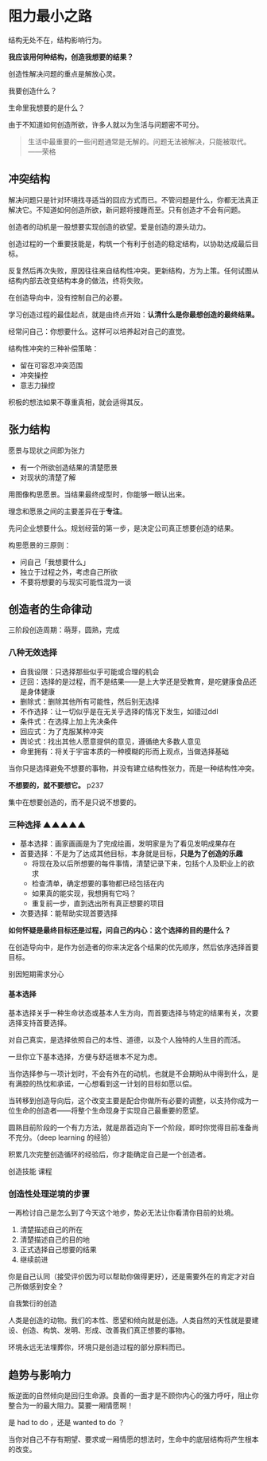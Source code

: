 # 阻力最小之路

结构无处不在，结构影响行为。

**我应该用何种结构，创造我想要的结果？**

创造性解决问题的重点是解放心灵。

我要创造什么？

生命里我想要的是什么？

由于不知道如何创造所欲，许多人就以为生活与问题密不可分。

>生活中最重要的一些问题通常是无解的。问题无法被解决，只能被取代。——荣格

## 冲突结构

解决问题只是针对环境找寻适当的回应方式而已。不管问题是什么，你都无法真正解决它。不知道如何创造所欲，新问题将接踵而至。只有创造才不会有问题。

创造者的动机是一股想要实现创造的欲望。爱是创造的源头动力。

创造过程的一个重要技能是，构筑一个有利于创造的稳定结构，以协助达成最后目标。

反复然后再次失败，原因往往来自结构性冲突。更新结构，方为上策。任何试图从结构内部去改变结构本身的做法，终将失败。

在创造导向中，没有控制自己的必要。

学习创造过程的最佳起点，就是由终点开始：**认清什么是你最想创造的最终结果。**

经常问自己：你想要什么。这样可以培养起对自己的直觉。

结构性冲突的三种补偿策略：

- 留在可容忍冲突范围
- 冲突操控
- 意志力操控

积极的想法如果不尊重真相，就会适得其反。

## 张力结构

愿景与现状之间即为张力

- 有一个所欲创造结果的清楚愿景
- 对现状的清楚了解

用图像构思愿景。当结果最终成型时，你能够一眼认出来。

理念和愿景之间的主要差异在于**专注**。

先问企业想要什么。规划经营的第一步，是决定公司真正想要创造的结果。

构思愿景的三原则：

- 问自己「我想要什么」
- 独立于过程之外，考虑自己所欲
- 不要将想要的与现实可能性混为一谈

## 创造者的生命律动
三阶段创造周期：萌芽，圆熟，完成

### 八种无效选择

- 自我设限：只选择那些似乎可能或合理的机会
- 迂回：选择的是过程，而不是结果——是上大学还是受教育，是吃健康食品还是身体健康
- 删除式：删除其他所有可能性，然后别无选择
- 不作选择：让一切似乎是在无关乎选择的情况下发生，如错过ddl
- 条件式：在选择上加上先决条件
- 回应式：为了克服某种冲突
- 舆论式：找出其他人愿意提供的意见，遵循绝大多数人意见
- 命里拥有：将关于宇宙本质的一种模糊的形而上观点，当做选择基础

当你只是选择避免不想要的事物，并没有建立结构性张力，而是一种结构性冲突。

**不想要的，就不要想它。** p237

集中在想要创造的，而不是只说不想要的。

### 三种选择 ▲▲▲▲▲

- 基本选择：画家画画是为了完成绘画，发明家是为了看见发明成果存在
- 首要选择：不是为了达成其他目标，本身就是目标，**只是为了创造的乐趣**
	+ 将现在及以后所想要的每件事情，清楚记录下来，包括个人及职业上的欲求
	+ 检查清单，确定想要的事物都已经包括在内
	+ 如果真的能实现，我想拥有它吗？
	+ 重复前一步，直到选出所有真正想要的项目 
- 次要选择：能帮助实现首要选择

**如何怀疑是最终目标还是过程，问自己的内心：这个选择的目的是什么？**


在创造导向中，是作为创造者的你来决定各个结果的优先顺序，然后依序选择首要目标。

别因短期需求分心

#### 基本选择
基本选择关乎一种生命状态或基本人生方向，而首要选择与特定的结果有关，次要选择支持首要选择。

对自己真实，是选择依照自己的本性、道德，以及个人独特的人生目的而活。

一旦你立下基本选择，方便与舒适根本不足为虑。

当你选择参与一项计划时，不会有外在的动机，也就是不会期盼从中得到什么，是有满腔的热忱和承诺，一心想看到这一计划的目标如愿以偿。

当转移到创造导向后，这个改变主要是配合你做所有必要的调整，以支持你成为一位生命的创造者——将整个生命现身于实现自己最重要的愿望。

圆熟目前阶段的一个有力方法，就是昂首迈向下一个阶段，即时你觉得目前准备尚不充分。（deep learning 的经验）

积累几次完整创造循环的经验后，你才能确定自己是一个创造者。

创造技能 课程

### 创造性处理逆境的步骤

一再检讨自己是怎么到了今天这个地步，势必无法让你看清你目前的处境。

1. 清楚描述自己的所在
2. 清楚描述自己的目的地
3. 正式选择自己想要的结果
4. 继续前进

你是自己认同（接受评价因为可以帮助你做得更好），还是需要外在的肯定才对自己所做感到安全？

自我繁衍的创造

人类是创造的动物。我们的本性、愿望和倾向就是创造。人类自然的天性就是要建设、创造、构筑、发明、形成、改善我们真正想要的事物。

环境永远无法埋葬你，环境只是创造过程的部分原料而已。

## 趋势与影响力

叛逆面的自然倾向是回归生命源。良善的一面才是不顾你内心的强力呼吁，阻止你整合为一的最大阻力。莫要一厢情愿啊！

是 had to do ，还是 wanted to do ？

当你对自己不存有期望、要求或一厢情愿的想法时，生命中的底层结构将产生根本的改变。